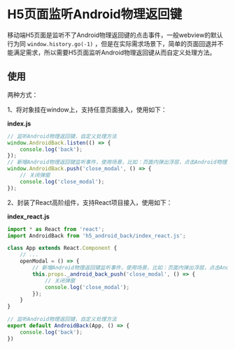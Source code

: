 # H5页面监听Android物理返回键

移动端H5页面是监听不了Android物理返回键的点击事件，一般webview的默认行为同 `window.history.go(-1)` ，但是在实际需求场景下，简单的页面回退并不能满足需求，所以需要H5页面监听Android物理返回键从而自定义处理方法。

## 使用

两种方式：

1、将对象挂在window上，支持任意页面接入，使用如下：

**index.js**

```JavaScript
// 监听Android物理返回键，自定义处理方法
window.AndroidBack.listen(() => {
    console.log('back');
});
// 新增Android物理返回键监听事件，使用场景，比如：页面内弹出浮层，点击Android物理返回键，不是回退页面，而是关闭浮层
window.AndroidBack.push('close_modal', () => {
    // 关闭弹窗
    console.log('close_modal');
});
```

2、封装了React高阶组件，支持React项目接入，使用如下：

**index_react.js**

```JavaScript
import * as React from 'react';
import AndroidBack from 'h5_android_back/index_react.js';

class App extends React.Component {
    // ...
    openModal = () => {
        // 新增Android物理返回键监听事件，使用场景，比如：页面内弹出浮层，点击Android物理返回键，不是回退页面，而是关闭浮层
        this.props._android_back_push('close_modal', () => {
            // 关闭弹窗
            console.log('close_modal');
        });
    }
}

// 监听Android物理返回键，自定义处理方法
export default AndroidBack(App, () => {
    console.log('back');
})
```